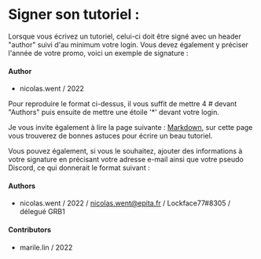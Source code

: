 # Signer son tutoriel :

Lorsque vous écrivez un tutoriel, celui-ci doit être signé avec un header "author" suivi d'au minimum votre login. Vous devez également y préciser l'année de votre promo, voici un exemple de signature :

#### Author
* nicolas.went / 2022

Pour reproduire le format ci-dessus, il vous suffit de mettre 4 \# devant "Authors" puis ensuite de mettre une étoile '\*' devant votre login.

Je vous invite également à lire la page suivante : [Markdown](https://guides.github.com/features/mastering-markdown/), sur cette page vous trouverez de bonnes astuces pour écrire un beau tutoriel.

Vous pouvez également, si vous le souhaitez, ajouter des informations à votre signature en précisant votre adresse e-mail ainsi que votre pseudo Discord, ce qui donnerait le format suivant :

#### Authors
* nicolas.went / 2022 / nicolas.went@epita.fr / Lockface77#8305 / délegué GRB1

#### Contributors
* marile.lin / 2022

